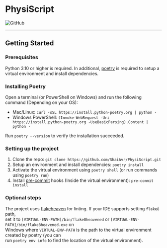 # PhysiScript
![GitHub](https://img.shields.io/github/license/shaiavr/physiscript?style=flat-square)

***
## Getting Started

### Prerequisites

Python 3.10 or higher is required. In additional, [poetry](https://python-poetry.org/) is required to setup a virtual environment and install dependencies.

### Installing Poetry

Open a terminal (or PowerShell on Windows) and run the following command (Depending on your OS):

* Mac/Linux: `curl -sSL https://install.python-poetry.org | python -`
* Windows PowerShell: `(Invoke-WebRequest -Uri https://install.python-poetry.org -UseBasicParsing).Content | python -`

Run `poetry --version` to verify the installation succeeded.

### Setting up the project

1. Clone the repo: `git clone https://github.com/ShaiAvr/PhysiScript.git`
2. Setup an environment and install dependencies: `poetry install`
3. Activate the virtual environment using `poetry shell` (or run commands using `poetry run`)
4. Install [pre-commit](https://pre-commit.com/) hooks (Inside the virtual environment): `pre-commit install`

### Optional steps

The project uses [flakeheaven](https://flakeheaven.readthedocs.io/en/latest/) for linting. If your IDE supports setting `flake8` path,\
set it to `[VIRTUAL-ENV-PATH]/bin/flake8heavened` or `[VIRTUAL-ENV-PATH]/bin/flake8heavened.exe` on\
Windows where `VIRTUAL-ENV-PATH` is the path to the virtual environment created by poetry (you can\
run `poetry env info` to find the location of the virtual environment).
